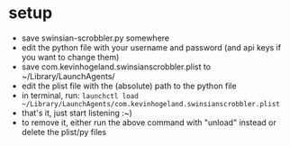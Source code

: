 # setup

- save swinsian-scrobbler.py somewhere
- edit the python file with your username and password (and api keys if you want to change them)
- save com.kevinhogeland.swinsianscrobbler.plist to ~/Library/LaunchAgents/
- edit the plist file with the (absolute) path to the python file
- in terminal, run:
```launchctl load ~/Library/LaunchAgents/com.kevinhogeland.swinsianscrobbler.plist```
- that's it, just start listening :~)
- to remove it, either run the above command with "unload" instead or delete the plist/py files
